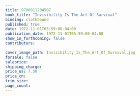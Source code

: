 ```yaml
---
title: 9780811204507
book_title: "Invisibility Is The Art Of Survival"
binding: clothbound
published: true
date: 1972-11-01T05:59:00-04:00
publication_date: 1972-11-01T05:59:00-04:00
show_in_forthcoming: false
contributors:

cover_image_path: Invisibility_Is_The_Art_Of_Survival.jpg
forsale: false
saleprice:
shipping_charge:
price_us: 7.50
price_cn:
trim_size:
page_count:
---
```


